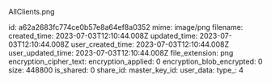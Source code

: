 AllClients.png

id: a62a2683fc774ce0b57e8a64ef8a0352
mime: image/png
filename: 
created_time: 2023-07-03T12:10:44.008Z
updated_time: 2023-07-03T12:10:44.008Z
user_created_time: 2023-07-03T12:10:44.008Z
user_updated_time: 2023-07-03T12:10:44.008Z
file_extension: png
encryption_cipher_text: 
encryption_applied: 0
encryption_blob_encrypted: 0
size: 448800
is_shared: 0
share_id: 
master_key_id: 
user_data: 
type_: 4